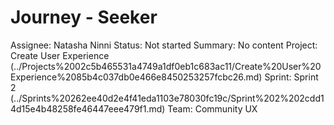 # Journey - Seeker

Assignee: Natasha Ninni
Status: Not started
Summary: No content
Project: Create User Experience (../Projects%2002c5b465531a4749a1df0eb1c683ac11/Create%20User%20Experience%2085b4c037db0e466e8450253257fcbc26.md)
Sprint: Sprint 2 (../Sprints%20262ee40d2e4f41eda1103e78030fc19c/Sprint%202%202cdd14d15e4b48258fe46447eee479f1.md)
Team: Community UX